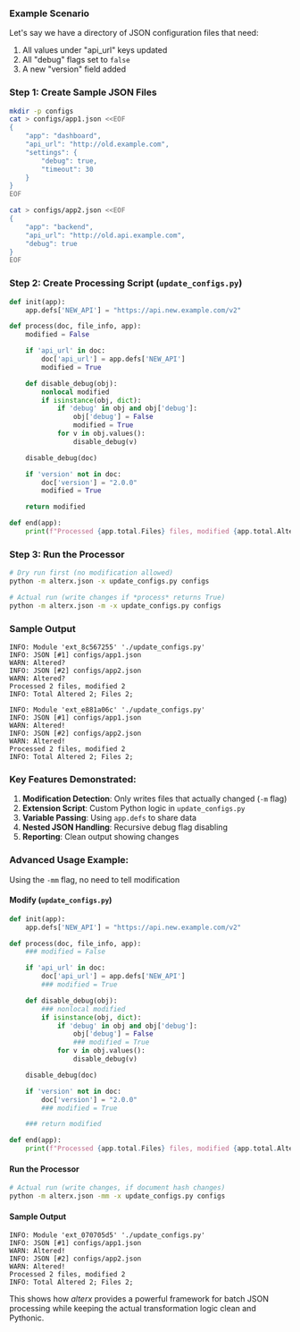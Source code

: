 ### Example Scenario

Let's say we have a directory of JSON configuration files that need:

1. All values under "api_url" keys updated
2. All "debug" flags set to `false`
3. A new "version" field added

### Step 1: Create Sample JSON Files

```bash
mkdir -p configs
cat > configs/app1.json <<EOF
{
    "app": "dashboard",
    "api_url": "http://old.example.com",
    "settings": {
        "debug": true,
        "timeout": 30
    }
}
EOF

cat > configs/app2.json <<EOF
{
    "app": "backend",
    "api_url": "http://old.api.example.com",
    "debug": true
}
EOF
```

### Step 2: Create Processing Script (`update_configs.py`)

```python
def init(app):
    app.defs['NEW_API'] = "https://api.new.example.com/v2"

def process(doc, file_info, app):
    modified = False

    if 'api_url' in doc:
        doc['api_url'] = app.defs['NEW_API']
        modified = True

    def disable_debug(obj):
        nonlocal modified
        if isinstance(obj, dict):
            if 'debug' in obj and obj['debug']:
                obj['debug'] = False
                modified = True
            for v in obj.values():
                disable_debug(v)

    disable_debug(doc)

    if 'version' not in doc:
        doc['version'] = "2.0.0"
        modified = True

    return modified

def end(app):
    print(f"Processed {app.total.Files} files, modified {app.total.Altered}")
```

### Step 3: Run the Processor

```bash
# Dry run first (no modification allowed)
python -m alterx.json -x update_configs.py configs

# Actual run (write changes if *process* returns True)
python -m alterx.json -m -x update_configs.py configs
```

### Sample Output

```
INFO: Module 'ext_8c567255' './update_configs.py'
INFO: JSON [#1] configs/app1.json
WARN: Altered?
INFO: JSON [#2] configs/app2.json
WARN: Altered?
Processed 2 files, modified 2
INFO: Total Altered 2; Files 2;

INFO: Module 'ext_e881a06c' './update_configs.py'
INFO: JSON [#1] configs/app1.json
WARN: Altered!
INFO: JSON [#2] configs/app2.json
WARN: Altered!
Processed 2 files, modified 2
INFO: Total Altered 2; Files 2;
```

### Key Features Demonstrated:

1. **Modification Detection**: Only writes files that actually changed (`-m` flag)
2. **Extension Script**: Custom Python logic in `update_configs.py`
3. **Variable Passing**: Using `app.defs` to share data
4. **Nested JSON Handling**: Recursive debug flag disabling
5. **Reporting**: Clean output showing changes

### Advanced Usage Example:

Using the `-mm` flag, no need to tell modification

#### Modify (`update_configs.py`)

```python
def init(app):
    app.defs['NEW_API'] = "https://api.new.example.com/v2"

def process(doc, file_info, app):
    ### modified = False

    if 'api_url' in doc:
        doc['api_url'] = app.defs['NEW_API']
        ### modified = True

    def disable_debug(obj):
        ### nonlocal modified
        if isinstance(obj, dict):
            if 'debug' in obj and obj['debug']:
                obj['debug'] = False
                ### modified = True
            for v in obj.values():
                disable_debug(v)

    disable_debug(doc)

    if 'version' not in doc:
        doc['version'] = "2.0.0"
        ### modified = True

    ### return modified

def end(app):
    print(f"Processed {app.total.Files} files, modified {app.total.Altered}")
```

#### Run the Processor

```bash
# Actual run (write changes, if document hash changes)
python -m alterx.json -mm -x update_configs.py configs
```

#### Sample Output

```
INFO: Module 'ext_070705d5' './update_configs.py'
INFO: JSON [#1] configs/app1.json
WARN: Altered!
INFO: JSON [#2] configs/app2.json
WARN: Altered!
Processed 2 files, modified 2
INFO: Total Altered 2; Files 2;
```

This shows how _alterx_ provides a powerful framework for batch JSON processing while keeping the actual transformation logic clean and Pythonic.
